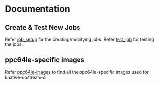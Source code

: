 # Documentation

## Create & Test New Jobs

Refer [job_setup](create_job.md) for the creating/modifying jobs.
Refer [test_job](testing.md) for testing the jobs.


## ppc64le-specific images

Refer [ppc64le-images](../images/README.md) to find all the ppc64le-specific images used for knative-upstream-ci.
